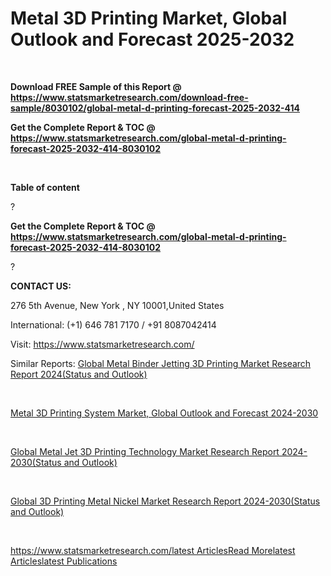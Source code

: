 <h1>Metal 3D Printing Market, Global Outlook and Forecast 2025-2032</h1><br/><p><strong>Download FREE Sample of this Report @ <a href="https://www.statsmarketresearch.com/download-free-sample/8030102/global-metal-d-printing-forecast-2025-2032-414">https://www.statsmarketresearch.com/download-free-sample/8030102/global-metal-d-printing-forecast-2025-2032-414</a></strong></p>
 
 
 
 <div><b>Get the Complete Report & TOC @ <a href="https://www.statsmarketresearch.com/global-metal-d-printing-forecast-2025-2032-414-8030102">https://www.statsmarketresearch.com/global-metal-d-printing-forecast-2025-2032-414-8030102</a></b></div>
 
 
 
 <p><br />
 
 <b>Table of content</b></p>
 
 
 
 <p>? </p>
 
 
 
 <div><b>Get the Complete Report & TOC @ <a href="https://www.statsmarketresearch.com/global-metal-d-printing-forecast-2025-2032-414-8030102">https://www.statsmarketresearch.com/global-metal-d-printing-forecast-2025-2032-414-8030102</a></b></div>
 
 
 
 <p>? </p>
 
 
 
 <p><b>CONTACT US:</b><br />
 
 276 5th Avenue, New York , NY 10001,United States<br />
 
 International: (+1) 646 781 7170 / +91 8087042414<br />
 
 Visit: <a href="https://www.statsmarketresearch.com/">https://www.statsmarketresearch.com/</a><br />
 
 Similar Reports: <a href="https://www.statsmarketresearch.com/global-metal-d-printing-forecast-2025-2032-414-8030102">Global Metal Binder Jetting 3D Printing Market Research Report 2024(Status and Outlook)</a><br />
 
 <br />
 
 <a href="https://www.statsmarketresearch.com/global-metal-d-printing-forecast-2025-2032-414-8030102">Metal 3D Printing System Market, Global Outlook and Forecast 2024-2030</a><br />
 
 <br />
 
 <a href="https://www.statsmarketresearch.com/global-metal-d-printing-forecast-2025-2032-414-8030102">Global Metal Jet 3D Printing Technology Market Research Report 2024-2030(Status and Outlook)</a><br />
 
 <br />
 
 <a href="https://www.statsmarketresearch.com/global-metal-d-printing-forecast-2025-2032-414-8030102">Global 3D Printing Metal Nickel Market Research Report 2024-2030(Status and Outlook)</a><br />
 
 <br />
 
 <a href="https://gyeongbokgung.com">https://www.statsmarketresearch.com/</a><a href="https://hallyeomaritime.com">latest Articles</a><a href="https://jingwansa.com">Read More</a><a href="https://nguoiviet.jp/">latest Articles</a><a href="https://www.intelmarketresearch.com/">latest Publications</a></p>